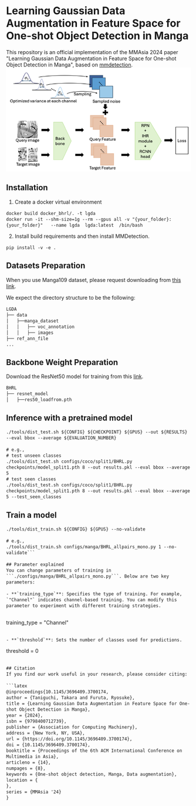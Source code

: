 # Learning Gaussian Data Augmentation in Feature Space for One-shot Object Detection in Manga

This repository is an official implementation of the MMAsia 2024 paper "Learning Gaussian Data Augmentation in Feature Space for One-shot Object Detection in Manga", based on [mmdetection](https://github.com/open-mmlab/mmdetection).
![BHRL](images/architecture.png)

## Installation

1. Create a docker virtual environment 

```shell
docker build docker_bhrl/. -t lgda
docker run -it --shm-size=1g --rm --gpus all -v "{your_folder}:{your_folder}"   --name lgda  lgda:latest  /bin/bash 
```

2. Install build requirements and then install MMDetection.

```shell
pip install -v -e . 
```

## Datasets Preparation

When you use Manga109 dataset, please request downloading from [this link](http://www.manga109.org/en/).

We expect the directory structure to be the following:
```
LGDA
├── data
│   ├──manga_dataset
│   │   ├── voc_annotation
│   │   ├── images
├── ref_ann_file
...
```

## Backbone Weight Preparation

Download the ResNet50 model for training from this [link](https://drive.google.com/file/d/1tcRtU-CBu1q00cnnZ6jiF2vvQCzY0a4P/view?usp=sharing).

```
BHRL
├── resnet_model
│   ├──res50_loadfrom.pth
```

## Inference with a pretrained model
```shell
./tools/dist_test.sh ${CONFIG} ${CHECKPOINT} ${GPUS} --out ${RESULTS} --eval bbox --average ${EVALUATION_NUMBER}

# e.g.,
# test unseen classes
./tools/dist_test.sh configs/coco/split1/BHRL.py checkpoints/model_split1.pth 8 --out results.pkl --eval bbox --average 5
# test seen classes
./tools/dist_test.sh configs/coco/split1/BHRL.py checkpoints/model_split1.pth 8 --out results.pkl --eval bbox --average 5 --test_seen_classes
```


## Train a model
```shell
./tools/dist_train.sh ${CONFIG} ${GPUS} --no-validate

# e.g.,
./tools/dist_train.sh configs/manga/BHRL_allpairs_mono.py 1 --no-validate```

## Parameter explained
You can change parameters of training in ```./configs/manga/BHRL_allpairs_mono.py```. Below are two key parameters:

- **`training_type`**: Specifies the type of training. For example, `"Channel"` indicates channel-based training. You can modify this parameter to experiment with different training strategies.
  
  ```
  training_type = "Channel"
  ```

- **`threshold`**: Sets the number of classes used for predictions. 

  ```
  threshold = 0
  ```

## Citation
If you find our work useful in your research, please consider citing:

```latex
@inproceedings{10.1145/3696409.3700174,
author = {Taniguchi, Takara and Furuta, Ryosuke},
title = {Learning Gaussian Data Augmentation in Feature Space for One-shot Object Detection in Manga},
year = {2024},
isbn = {9798400712739},
publisher = {Association for Computing Machinery},
address = {New York, NY, USA},
url = {https://doi.org/10.1145/3696409.3700174},
doi = {10.1145/3696409.3700174},
booktitle = {Proceedings of the 6th ACM International Conference on Multimedia in Asia},
articleno = {14},
numpages = {8},
keywords = {One-shot object detection, Manga, Data augmentation},
location = {
},
series = {MMAsia '24}
}
```
